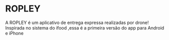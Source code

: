 # ROPLEY
A ROPLEY é um aplicativo de entrega expressa realizadas por drone! Inspirada no sistema do ifood ,essa é a primeira versão do app para Android e iPhone
